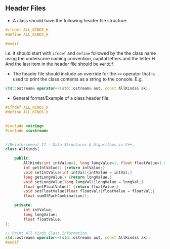 ## Header Files
- A class should have the following header file structure:
```c++
#ifndef ALL_KINDS_H
#define ALL_KINDS_H

#endif
```

i.e. it should start with `ifndef` and `define` followed by the the class name using the underscore naming convention, capital letters and the letter H. And the last item in the header file should be `#endif`. 

- The header file should include an override for the `<<` operator that is used to print the class contents as a string to the console. E.g. 
```c++
std::ostream& operator<<(std::ostream& out, const AllKinds& ak);
```

- General format/Example of a class header file. 
```c++
#ifndef ALL_KINDS_H
#define ALL_KINDS_H

  
#include <string>
#include <iostream>

  
//Reinforcement 17 - Data Structures & Algorithms in C++.
class AllKinds{

	public:
		AllKinds(int intValue=1, long longValue=1, float floatValue=1.0);
		int getIntValue() {return intValue;}
		void setIntValue(int intVal){intValue = intVal;}
		long getLongValue() {return longValue;}
		void setLongValue(long longVal){longValue = longVal;}
		float getFloatValue() {return floatValue;}
		void setFloatValue(float floatVal){floatValue = floatVal;}
		float sumOfEachCombination();

	private:
		int intValue;
		long longValue;
		float floatValue;
};

// Print All Kinds Class information.
std::ostream& operator<<(std::ostream& out, const AllKinds& ak);
#endif
```
